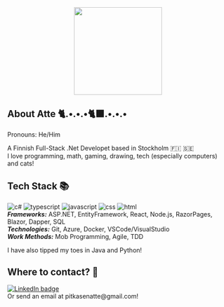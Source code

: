 <div id="header" align="center">
  <img src="https://media.giphy.com/media/v1.Y2lkPTc5MGI3NjExZjQ1NTFhMzI4OGQ1Yjk2NjI0ODlmZTBlNDFmNGEwOTQ3ZjBhMDZmZiZjdD1n/JVmYAO3MkGNiM/giphy.gif" width="200">
  <br/>
  <img src="https://komarev.com/ghpvc/?username=attepitkaenen&color=A1978B&style=for-the-badge" alt=""/>
</div>


## **About Atte** 🐈.•.•.•🐈‍⬛.•.•.•

<!--
**attepitkaenen/attepitkaenen** is a ✨ _special_ ✨ repository because its `README.md` (this file) appears on your GitHub profile.

Here are some ideas to get you started:

- 🔭 I’m currently working on ...
- 🌱 I’m currently learning ...
- 👯 I’m looking to collaborate on ...
- 🤔 I’m looking for help with ...
- 💬 Ask me about ...
- 📫 How to reach me: ...
- 😄 Pronouns: ...
- ⚡ Fun fact: ...
-->
Pronouns: He/Him  
  
A Finnish Full-Stack .Net Developet based in Stockholm 🇫🇮 🇸🇪  
I love programming, math, gaming, drawing, tech (especially computers) and cats!  

## **Tech Stack** 📚
![c#](https://github.com/abrahamcalf/programming-languages-logos/raw/master/src/csharp/csharp_64x64.png?raw=true)
![typescript](https://github.com/abrahamcalf/programming-languages-logos/raw/master/src/typescript/typescript_64x64.png?raw=true) 
![javascript](https://github.com/abrahamcalf/programming-languages-logos/raw/master/src/javascript/javascript_64x64.png?raw=true) 
![css](https://github.com/abrahamcalf/programming-languages-logos/raw/master/src/css/css_64x64.png?raw=true) 
![html](https://github.com/abrahamcalf/programming-languages-logos/raw/master/src/html/html_64x64.png?raw=true)  
***Frameworks:*** ASP.NET, EntityFramework, React, Node.js, RazorPages, Blazor, Dapper, SQL  
***Technologies:*** Git, Azure, Docker, VSCode/VisualStudio  
***Work Methods:*** Mob Programming, Agile, TDD  

I have also tipped my toes in Java and Python!

## **Where to contact?** 📨
<div>
  <a href="https://www.linkedin.com/in/atte-pitk%C3%A4nen-306608265/">
    <img src="https://img.shields.io/badge/LinkedIn-blue?logo=linkedin&logoColor=white&style=for-the-badge" alt="LinkedIn badge" />
  </a>
</div>
Or send an email at pitkasenatte@gmail.com!
